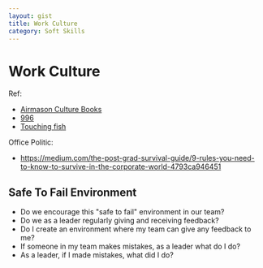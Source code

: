 ```yaml
---
layout: gist
title: Work Culture
category: Soft Skills
---
```


# Work Culture

Ref:
- [Airmason Culture Books](https://blog.airmason.com/category/culture-books/)
- [996](https://en.wikipedia.org/wiki/996_working_hour_system)
- [Touching fish](https://www.scmp.com/lifestyle/article/3116109/young-employees-rebel-against-chinese-work-ethic-being-lazy-refusing)

Office Politic:
- https://medium.com/the-post-grad-survival-guide/9-rules-you-need-to-know-to-survive-in-the-corporate-world-4793ca946451


## Safe To Fail Environment

- Do we encourage this "safe to fail" environment in our team?
- Do we as a leader regularly giving and receiving feedback?
- Do I create an environment where my team can give any feedback to me?
- If someone in my team makes mistakes, as a leader what do I do?
- As a leader, if I made mistakes, what did I do?
